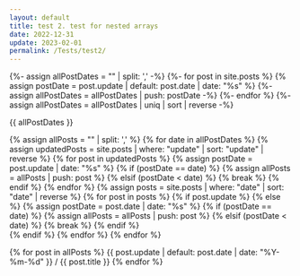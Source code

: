 ```yaml
---
layout: default
title: test 2. test for nested arrays
date: 2022-12-31
update: 2023-02-01
permalink: /Tests/test2/
---
```



{%- assign allPostDates = "" | split: ',' -%}
{%- for post in site.posts %}
  {% assign postDate = post.update | default: post.date | date: "%s" %}
  {%- assign allPostDates = allPostDates | push: postDate -%}
{%- endfor %}
{%- assign allPostDates = allPostDates | uniq | sort | reverse -%}

{{ allPostDates }}

{% assign allPosts = "" | split: ',' %}
{% for date in allPostDates %}
  {% assign updatedPosts = site.posts | where: "update" | sort: "update" | reverse %}
  {% for post in updatedPosts %}
    {% assign postDate = post.update | date: "%s" %}
    {% if (postDate == date) %} 
      {% assign allPosts = allPosts | push: post %}
    {% elsif (postDate < date) %}
      {% break %}
    {% endif %} 
  {% endfor %}
  {% assign posts = site.posts | where: "date" | sort: "date" | reverse %}
    {% for post in posts %}
    {% if post.update %}
    {% else %}
      {% assign postDate = post.date | date: "%s" %}
      {% if (postDate == date) %} 
        {% assign allPosts = allPosts | push: post %}
      {% elsif (postDate < date) %}
        {% break %}
      {% endif %}     
    {% endif %} 
  {% endfor %}
{% endfor %}

{% for post in allPosts %}
  {{ post.update | default: post.date | date: "%Y-%m-%d" }} / {{ post.title }}
{% endfor %} 
